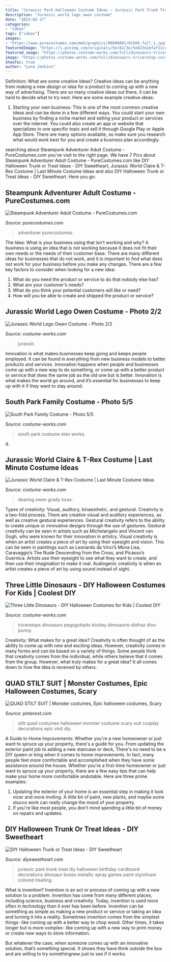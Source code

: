 ```yaml
---
title: "Jurassic Park Halloween Costume Ideas ~ Jurassic Park Trunk Treat Diy Halloween Birthday Cardboard Decorations Dinosaur Boxes Metallic Spray Games Paint Styrofoam Colored Treating"
description: "Jurassic world lego owen costume"
date: "2023-02-17"
categories:
- "ideas"
tags: ["ideas"]
images:
- "https://www.purecostumes.com/mm5/graphics/00000001/01508_full_1.jpg"
featuredImage: "https://i.pinimg.com/originals/5e/82/3e/5e823e2efaf11ceea07db502b9c22978.jpg"
featured_image: "https://photos.costume-works.com/full/dinosaurs-triceratop-costume.jpg"
image: "https://photos.costume-works.com/full/dinosaurs-triceratop-costume.jpg"
ShowToc: true
author: "Luna Jenkins"
---
```



Definition: What are some creative ideas?
Creative ideas can be anything from making a new design or idea for a product to coming up with a new way of advertising. There are so many creative ideas out there, it can be hard to decide what to try next. Here are some example creative ideas:
1. Starting your own business: This is one of the most common creative ideas and can be done in a few different ways. You could start your own business by finding a niche market and selling your product or services over the internet. You could also create an app or website that specializes in one specific topic and sell it through Google Play or Apple App Store. There are many options available, so make sure you research what would work best for you and create a business plan accordingly.


	

		
searching about Steampunk Adventurer Adult Costume - PureCostumes.com you've visit to the right page. We have 7 Pics about Steampunk Adventurer Adult Costume - PureCostumes.com like DIY Halloween Trunk or Treat Ideas - DIY Sweetheart, Jurassic World Claire &amp; T-Rex Costume | Last Minute Costume Ideas and also DIY Halloween Trunk or Treat Ideas - DIY Sweetheart. Here you go:
		
    
## Steampunk Adventurer Adult Costume - PureCostumes.com

<img loading=lazy src="https://www.purecostumes.com/mm5/graphics/00000001/01508_full_1.jpg" onerror="this.onerror=null;this.src='https://tse3.mm.bing.net/th?id=OIP.FJ6bREqz-_6e35XDgMiYigHaLO&amp;pid=15.1';" alt="Steampunk Adventurer Adult Costume - PureCostumes.com">

_Source: purecostumes.com_

>adventurer purecostumes. 

	

The Idea: What is your business using that isn't working and why?
A business is using an idea that is not working because it does not fit their own needs or the needs of their customer base. There are many different ideas for businesses that do not work, and it is important to find what does not work for your business before you make any changes. There are a few key factors to consider when looking for a new idea:
1) What do you need the product or service to do that nobody else has?
2) What are your customer's needs?
3) What do you think your potential customers will like or need?
4) How will you be able to create and shipped the product or service?

    
## Jurassic World Lego Owen Costume - Photo 2/2

<img loading=lazy src="https://photos.costume-works.com/full/jurassic_world_lego_owen1.jpg" onerror="this.onerror=null;this.src='https://tse4.mm.bing.net/th?id=OIP.keAxWVFfy44u-QiOmNwbDQHaJ3&amp;pid=15.1';" alt="Jurassic World Lego Owen Costume - Photo 2/2">

_Source: costume-works.com_

>jurassic. 

	

Innovation is what makes businesses keep going and keeps people employed. It can be found in everything from new business models to better products and services. Innovation happens when people and businesses come up with a new way to do something, or come up with a better product or service that does the same job as the old one but is better. Innovation is what makes the world go around, and it’s essential for businesses to keep up with it if they want to stay around.

    
## South Park Family Costume - Photo 5/5

<img loading=lazy src="https://photos.costume-works.com/full/south_park_family4.jpg" onerror="this.onerror=null;this.src='https://tse2.mm.bing.net/th?id=OIP.AGP23QqMLpU7EZhEAmQmOQHaKy&amp;pid=15.1';" alt="South Park Family Costume - Photo 5/5">

_Source: costume-works.com_

>south park costume stan works. 

	

d.

    
## Jurassic World Claire &amp; T-Rex Costume | Last Minute Costume Ideas

<img loading=lazy src="https://photos.costume-works.com/full/jurassic_world_claire_n_t-rex.jpg" onerror="this.onerror=null;this.src='https://tse2.mm.bing.net/th?id=OIP.vF9WbatwStxE8HMQ2Ifv_QHaLw&amp;pid=15.1';" alt="Jurassic World Claire &amp; T-Rex Costume | Last Minute Costume Ideas">

_Source: costume-works.com_

>dearing owen grady lorax. 

	

Types of creativity: Visual, auditory, kinaesthetic, and gestural.
Creativity is a two-fold process. There are creative visual and auditory experiences, as well as creative gestural experiences. Gestural creativity refers to the ability to create unique or innovative designs through the use of gestures. Gestural creativity can be seen in artists such as Michelangelo and Vincent van Gogh, who were known for their innovation in artistry. Visual creativity is when an artist creates a piece of art by using their eyesight and vision. This can be seen in paintings such as Leonardo da Vinci’s Mona Lisa, Caravaggio’s The Nude Descending from the Cross, and Picasso’s Guernica. Artists use their eyesight to see what they want to create, and then use their imagination to make it real. Audiogenic creativity is when an artist creates a piece of art by using sound instead of sight.

    
## Three Little Dinosaurs - DIY Halloween Costumes For Kids | Coolest DIY

<img loading=lazy src="https://photos.costume-works.com/full/dinosaurs-triceratop-costume.jpg" onerror="this.onerror=null;this.src='https://tse4.mm.bing.net/th?id=OIP.kC39MLrJmtuo6sC5uhRDiAHaMa&amp;pid=15.1';" alt="Three Little Dinosaurs - DIY Halloween Costumes for Kids | Coolest DIY">

_Source: costume-works.com_

>triceratops dinosaurs pegsgottado kinzley dinosaurio disfraz dino punny. 

	

Creativity: What makes for a great idea?
Creativity is often thought of as the ability to come up with new and exciting ideas. However, creativity comes in many forms and can be based on a variety of things. Some people think that creativity comes from the individual, while others believe that it comes from the group. However, what truly makes for a great idea? It all comes down to how the idea is received by others.

    
## QUAD STILT SUIT | Monster Costumes, Epic Halloween Costumes, Scary

<img loading=lazy src="https://i.pinimg.com/originals/5e/82/3e/5e823e2efaf11ceea07db502b9c22978.jpg" onerror="this.onerror=null;this.src='https://tse3.mm.bing.net/th?id=OIP.jLtIgEb_NsrlFdab0aUUtwHaJ4&amp;pid=15.1';" alt="QUAD STILT SUIT | Monster costumes, Epic halloween costumes, Scary">

_Source: pinterest.com_

>stilt quad costumes halloween monster costume scary suit cosplay decorations epic visit diy. 

	

A Guide to Home Improvements: Whether you're a new homeowner or just want to spruce up your property, there's a guide for you. From updating the exterior paint job to adding a new staircase or deck,
There's no need to be a DIY queen or king when it comes to home improvements. In fact, many people feel more comfortable and accomplished when they have some assistance around the house. Whether you're a first-time homeowner or just want to spruce up your property, there are a few easy tips that can help make your home more comfortable andutable. Here are three prime examples: 
1) Updating the exterior of your home is an essential step in making it look nicer and more inviting. A little bit of paint, new plants, and maybe some stucco work can really change the mood of your property. 
2) If you're like most people, you don't mind spending a little bit of money on repairs and updates.

    
## DIY Halloween Trunk Or Treat Ideas - DIY Sweetheart

<img loading=lazy src="https://diysweetheart.com/wp-content/uploads/2019/06/Jurassic-Parks.jpg" onerror="this.onerror=null;this.src='https://tse3.mm.bing.net/th?id=OIP.nAokXJhjy3XD87HqmsGbUwHaNK&amp;pid=15.1';" alt="DIY Halloween Trunk or Treat Ideas - DIY Sweetheart">

_Source: diysweetheart.com_

>jurassic park trunk treat diy halloween birthday cardboard decorations dinosaur boxes metallic spray games paint styrofoam colored treating. 

	

What is invention?
Invention is an act or process of coming up with a new solution to a problem. Invention has come from many different places, including science, business and creativity. Today, invention is used more often in technology than it ever has been before. 
Invention can be something as simple as making a new product or service or taking an idea and turning it into a reality. Sometimes invention comes from the simplest things- like coming up with a better way to chop wood. Other times, it takes longer but is more complex- like coming up with a new way to print money or create new ways to store information. 

But whatever the case, when someone comes up with an innovative solution, that’s something special. It shows they have think outside the box and are willing to try somethingnew just to see if it works.

